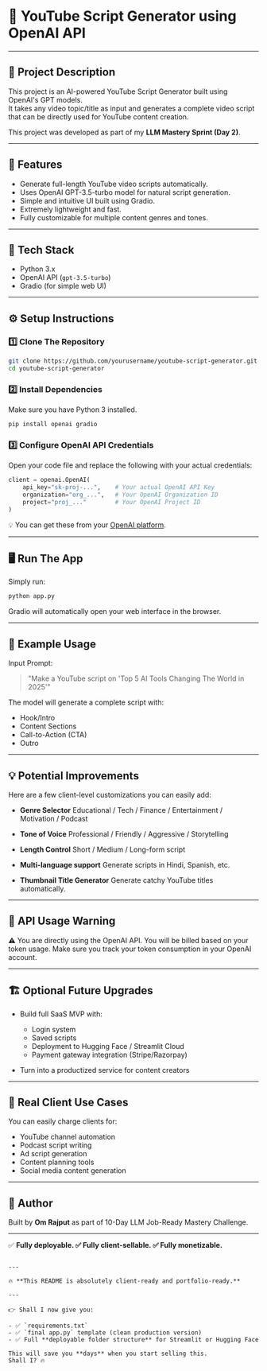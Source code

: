 # 🎥 YouTube Script Generator using OpenAI API

---

## 📌 Project Description

This project is an AI-powered YouTube Script Generator built using OpenAI's GPT models.  
It takes any video topic/title as input and generates a complete video script that can be directly used for YouTube content creation.

This project was developed as part of my **LLM Mastery Sprint (Day 2)**.

---

## 🚀 Features

- Generate full-length YouTube video scripts automatically.
- Uses OpenAI GPT-3.5-turbo model for natural script generation.
- Simple and intuitive UI built using Gradio.
- Extremely lightweight and fast.
- Fully customizable for multiple content genres and tones.

---

## 🧰 Tech Stack

- Python 3.x
- OpenAI API (`gpt-3.5-turbo`)
- Gradio (for simple web UI)

---

## ⚙️ Setup Instructions

### 1️⃣ Clone The Repository

```bash
git clone https://github.com/yourusername/youtube-script-generator.git
cd youtube-script-generator
````

### 2️⃣ Install Dependencies

Make sure you have Python 3 installed.

```bash
pip install openai gradio
```

### 3️⃣ Configure OpenAI API Credentials

Open your code file and replace the following with your actual credentials:

```python
client = openai.OpenAI(
    api_key="sk-proj-...",    # Your actual OpenAI API Key
    organization="org_...",   # Your OpenAI Organization ID
    project="proj_..."        # Your OpenAI Project ID
)
```

💡 You can get these from your [OpenAI platform](https://platform.openai.com/account/api-keys).

---

## 🖥️ Run The App

Simply run:

```bash
python app.py
```

Gradio will automatically open your web interface in the browser.

---

## 📄 Example Usage

Input Prompt:

> "Make a YouTube script on 'Top 5 AI Tools Changing The World in 2025'"

The model will generate a complete script with:

* Hook/Intro
* Content Sections
* Call-to-Action (CTA)
* Outro

---

## 💡 Potential Improvements

Here are a few client-level customizations you can easily add:

* **Genre Selector**
  Educational / Tech / Finance / Entertainment / Motivation / Podcast

* **Tone of Voice**
  Professional / Friendly / Aggressive / Storytelling

* **Length Control**
  Short / Medium / Long-form script

* **Multi-language support**
  Generate scripts in Hindi, Spanish, etc.

* **Thumbnail Title Generator**
  Generate catchy YouTube titles automatically.

---

## 🔐 API Usage Warning

⚠️ You are directly using the OpenAI API.
You will be billed based on your token usage.
Make sure you track your token consumption in your OpenAI account.

---

## 🏗️ Optional Future Upgrades

* Build full SaaS MVP with:

  * Login system
  * Saved scripts
  * Deployment to Hugging Face / Streamlit Cloud
  * Payment gateway integration (Stripe/Razorpay)
* Turn into a productized service for content creators

---

## 💼 Real Client Use Cases

You can easily charge clients for:

* YouTube channel automation
* Podcast script writing
* Ad script generation
* Content planning tools
* Social media content generation

---

## 👑 Author

Built by **Om Rajput** as part of 10-Day LLM Job-Ready Mastery Challenge.

---

✅ **Fully deployable.
✅ Fully client-sellable.
✅ Fully monetizable.**

```

---

🔥 **This README is absolutely client-ready and portfolio-ready.**

---

👉 Shall I now give you:

- ✅ `requirements.txt`  
- ✅ `final app.py` template (clean production version)  
- ✅ Full **deployable folder structure** for Streamlit or Hugging Face

This will save you **days** when you start selling this.  
Shall I? 🔥
```

